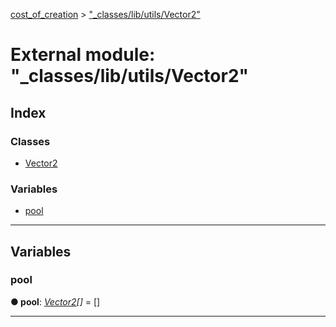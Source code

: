 [cost_of_creation](../README.md) > ["_classes/lib/utils/Vector2"](../modules/__classes_lib_utils_vector2_.md)



# External module: "_classes/lib/utils/Vector2"

## Index

### Classes

* [Vector2](../classes/__classes_lib_utils_vector2_.vector2.md)


### Variables

* [pool](__classes_lib_utils_vector2_.md#pool)



---
## Variables
<a id="pool"></a>

###  pool

**●  pool**:  *[Vector2](../classes/__classes_lib_utils_vector2_.vector2.md)[]*  =  []






___



